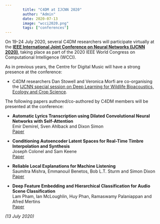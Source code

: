 ```yaml
---
        title: "C4DM at IJCNN 2020"
        author: "Admin"
        date: 2020-07-13
        image: "wcci2020.png"
        tags: ["conferences"]
---
```


<p></p>

On 19-24 July 2020, several C4DM researchers will participate virtually at the <b>[IEEE International Joint Conference on Neural Networks (IJCNN 2020)](https://wcci2020.org/)</b>, taking place as part of the 2020 IEEE World Congress on Computational Intelligence (WCCI). 

As in previous years, the Centre for Digital Music will have a strong presence at the conference:

* C4DM researchers Dan Stowell and Veronica Morfi are co-organising the [IJCNN special session on Deep Learning for Wildlife Bioacoustics, Ecology and Crop Science](http://c4dm.eecs.qmul.ac.uk/news/news.2019-12-17.Bioacoustics_special_session_at_IJCNN.html).

The following papers authored/co-authored by C4DM members will be presented at the conference:

* <b>Automatic Lyrics Transcription using Dilated Convolutional Neural Networks with Self-Attention</b>
<br>Emir Demirel, Sven Ahlback and Dixon Simon
<br>[Paper](https://arxiv.org/abs/2007.06486)

* <b>Conditioning Autoencoder Latent Spaces for Real-Time Timbre Interpolation and Synthesis</b>
<br>Joseph Colonel and Sam Keene
<br>[Paper](https://arxiv.org/abs/2001.11296)

* <b>Reliable Local Explanations for Machine Listening</b>
<br>Saumitra Mishra, Emmanouil Benetos, Bob L.T. Sturm and Simon Dixon
<br>[Paper](https://www.turing.ac.uk/research/publications/reliable-local-explanations-machine-listening)

* <b>Deep Feature Embedding and Hierarchical Classification for Audio Scene Classification</b>
<br>Lam Pham, Ian McLoughlin, Huy Phan, Ramaswamy Palaniappan and Afred Mertins
<br>[Paper](https://arxiv.org/abs/2002.04857)


<i>(13 July 2020)</i>
